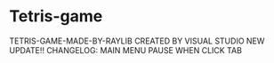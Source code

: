 # Tetris-game
TETRIS-GAME-MADE-BY-RAYLIB
CREATED BY VISUAL STUDIO
NEW UPDATE!! 
CHANGELOG:
MAIN MENU 
PAUSE WHEN CLICK TAB
